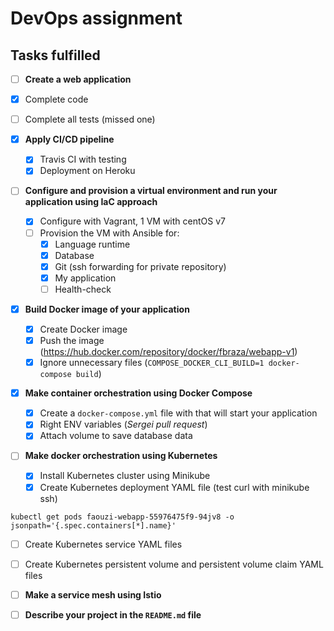 # DevOps assignment



## Tasks fulfilled

- [ ]  **Create a web application**

  - [x] Complete code
  - [ ] Complete all tests (missed one)

- [x] **Apply CI/CD pipeline**

  - [x] Travis CI with testing
  - [x] Deployment on Heroku

- [ ] **Configure and provision a virtual environment and run your application using IaC approach**

  - [x] Configure with Vagrant, 1 VM with centOS v7
  - [ ] Provision the VM with Ansible for:
    - [x] Language runtime
    - [x] Database
    - [x] Git (ssh forwarding for private repository)
    - [x] My application
    - [ ] Health-check

- [x] **Build Docker image of your application**

  - [x] Create Docker image
  - [x] Push the image (https://hub.docker.com/repository/docker/fbraza/webapp-v1)
  - [x] Ignore unnecessary files (`COMPOSE_DOCKER_CLI_BUILD=1 docker-compose build`)

- [x] **Make container orchestration using Docker Compose**

  - [x] Create a `docker-compose.yml` file with that will start your application
  - [x] Right ENV variables (*Sergei pull request*)
  - [x] Attach volume to save database data

- [ ] **Make docker orchestration using Kubernetes**

  - [x] Install Kubernetes cluster using Minikube
  - [x] Create Kubernetes deployment YAML file (test curl with minikube ssh)

`kubectl get pods faouzi-webapp-55976475f9-94jv8 -o jsonpath='{.spec.containers[*].name}'`

- [ ] Create Kubernetes service YAML files

- [ ] Create Kubernetes persistent volume and persistent volume claim YAML files

- [ ] **Make a service mesh using Istio**

- [ ] **Describe your project in the `README.md` file**

  

